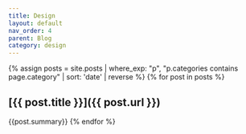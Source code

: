 ```yaml
---
title: Design
layout: default
nav_order: 4
parent: Blog
category: design
---
```


{% assign posts = site.posts | where_exp: "p", "p.categories contains page.category" | sort: 'date' | reverse %}
{% for post in posts %}
## [{{ post.title }}]({{ post.url }}) 
<!-- — {{ post.date | date: "%b %d, %Y"}} -->
{{post.summary}}
{% endfor %}